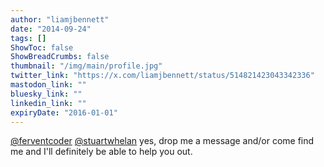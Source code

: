 ```yaml
---
author: "liamjbennett"
date: "2014-09-24"
tags: []
ShowToc: false
ShowBreadCrumbs: false
thumbnail: "/img/main/profile.jpg"
twitter_link: "https://x.com/liamjbennett/status/514821423043342336"
mastodon_link: ""
bluesky_link: ""
linkedin_link: ""
expiryDate: "2016-01-01"
---
```


[@ferventcoder](https://x.com/ferventcoder) [@stuartwhelan](https://x.com/stuartwhelan) yes, drop me a message and/or come find me and I'll definitely be able to help you out.

